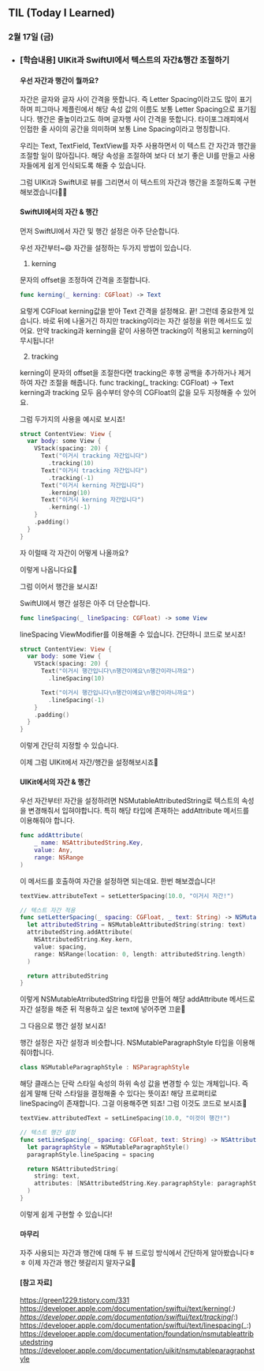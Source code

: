 ## TIL (Today I Learned)

### 2월 17일 (금)    

- ### [학습내용] UIKit과 SwiftUI에서 텍스트의 자간&행간 조절하기
    #### 우선 자간과 행간이 뭘까요?

    자간은 글자와 글자 사이 간격을 뜻합니다. 
    즉 Letter Spacing이라고도 많이 표기하며 피그마나 제플린에서 해당 속성 값의 이름도 보통 Letter Spacing으로 표기됩니다.
    행간은 줄높이라고도 하며 글자행 사이 간격을 뜻합니다.
    타이포그래피에서 인접한 줄 사이의 공간을 의미하며 보통 Line Spacing이라고 명칭합니다.

    우리는 Text, TextField, TextView를 자주 사용하면서 이 텍스트 간 자간과 행간을 조절할 일이 많아집니다.
    해당 속성을 조절하여 보다 더 보기 좋은 UI를 만들고 사용자들에게 쉽게 인식되도록 해줄 수 있습니다.

    그럼 UIKit과 SwiftUI로 뷰를 그리면서 이 텍스트의 자간과 행간을 조절하도록 구현해보겠습니다🕺🏻

    #### SwiftUI에서의 자간 & 행간

    먼저 SwiftUI에서 자간 및 행간 설정은 아주 단순합니다.

    우선 자간부터~😄
    자간을 설정하는 두가지 방법이 있습니다.

    1. kerning

    문자의 offset을 조정하여 간격을 조절합니다.
    ```swift
    func kerning(_ kerning: CGFloat) -> Text
    ```
    요렇게 CGFloat kerning값을 받아 Text 간격을 설정해요.
    끝!
    그런데 중요한게 있습니다.
    바로 뒤에 나올거긴 하지만 tracking이라는 자간 설정을 위한 메서드도 있어요.
    만약 tracking과 kerning을 같이 사용하면 tracking이 적용되고 kerning이 무시됩니다!

    2. tracking

    kerning이 문자의 offset을 조절한다면 tracking은 후행 공백을 추가하거나 제거하여 자간 조절을 해줍니다.
    func tracking(_ tracking: CGFloat) -> Text
    kerning과 tracking 모두 음수부터 양수의 CGFloat의 값을 모두 지정해줄 수 있어요.

    그럼 두가지의 사용을 예시로 보시죠!
    ```swift
    struct ContentView: View {
      var body: some View {
        VStack(spacing: 20) {
          Text("이거시 tracking 자간입니다")
            .tracking(10)
          Text("이거시 tracking 자간입니다")
            .tracking(-1)
          Text("이거시 kerning 자간입니다")
            .kerning(10)
          Text("이거시 kerning 자간입니다")
            .kerning(-1)
        }
        .padding()
      }
    }
    ```
    자 이럴때 각 자간이 어떻게 나올까요?

    이렇게 나옵니다요🙌

    그럼 이어서 행간을 보시죠!

    SwiftUI에서 행간 설정은 아주 더 단순합니다.
    ```swift
    func lineSpacing(_ lineSpacing: CGFloat) -> some View
    ```
    lineSpacing ViewModifier를 이용해줄 수 있습니다.
    간단하니 코드로 보시죠!
    ```swift
    struct ContentView: View {
      var body: some View {
        VStack(spacing: 20) {
          Text("이거시 행간입니다\n행간이에요\n행간이라니까요")
            .lineSpacing(10)

          Text("이거시 행간입니다\n행간이에요\n행간이라니까요")
            .lineSpacing(-1)
        }
        .padding()
      }
    }
    ```

    이렇게 간단히 지정할 수 있습니다.

    이제 그럼 UIKit에서 자간/행간을 설정해보시죠🙌

    #### UIKit에서의 자간 & 행간

    우선 자간부터!
    자간을 설정하려면 NSMutableAttributedString로 텍스트의 속성을 변경해줘서 입혀야합니다.
    특히 해당 타입에 존재하는 addAttribute 메서드를 이용해줘야 합니다.
    ```swift
    func addAttribute(
        _ name: NSAttributedString.Key,
        value: Any,
        range: NSRange
    )
    ```
    이 메서드를 호출하여 자간을 설정하면 되는데요. 한번 해보겠습니다!
    ```swift
    textView.attributeText = setLetterSpacing(10.0, "이거시 자간!")

    // 텍스트 자간 적용
    func setLetterSpacing(_ spacing: CGFloat, _ text: String) -> NSMutableAttributedString {
      let attributedString = NSMutableAttributedString(string: text)
      attributedString.addAttribute(
        NSAttributedString.Key.kern,
        value: spacing,
        range: NSRange(location: 0, length: attributedString.length)
      )

      return attributedString
    }
    ```
    이렇게 NSMutableAtrributedString 타입을 만들어 해당 addAttribute 메서드로 자간 설정을 해준 뒤 적용하고 싶은 text에 넣어주면 끄읕🥊

    그 다음으로 행간 설정 보시죠!

    행간 설정은 자간 설정과 비슷합니다.
    NSMutableParagraphStyle 타입을 이용해줘야합니다.
    ```swift
    class NSMutableParagraphStyle : NSParagraphStyle
    ```
    해당 클래스는 단락 스타일 속성의 하위 속성 값을 변경할 수 있는 개체입니다.
    즉 쉽게 말해 단락 스타일을 결정해줄 수 있다는 뜻이죠!
    해당 프로퍼티로 lineSpacing이 존재합니다.
    그걸 이용해주면 되죠!
    그럼 이것도 코드로 보시죠🙌
    ```swift
    textView.attributedText = setLineSpacing(10.0, "이것이 행간!")

    // 텍스트 행간 설정
    func setLineSpacing(_ spacing: CGFloat, text: String) -> NSAttributedString {
      let paragraphStyle = NSMutableParagraphStyle()
      paragraphStyle.lineSpacing = spacing

      return NSAttributedString(
        string: text,
        attributes: [NSAttributedString.Key.paragraphStyle: paragraphStyle]
      )
    }
    ```
    이렇게 쉽게 구현할 수 있습니다!

    #### 마무리

    자주 사용되는 자간과 행간에 대해 두 뷰 드로잉 방식에서 간단하게 알아봤습니다ㅎㅎ
    이제 자간과 행간 헷갈리지 말자구요🥸

    #### [참고 자료]
    https://green1229.tistory.com/331   
    https://developer.apple.com/documentation/swiftui/text/kerning(_:)
    https://developer.apple.com/documentation/swiftui/text/tracking(_:) 
    https://developer.apple.com/documentation/swiftui/text/linespacing(_:) 
    https://developer.apple.com/documentation/foundation/nsmutableattributedstring
    https://developer.apple.com/documentation/uikit/nsmutableparagraphstyle